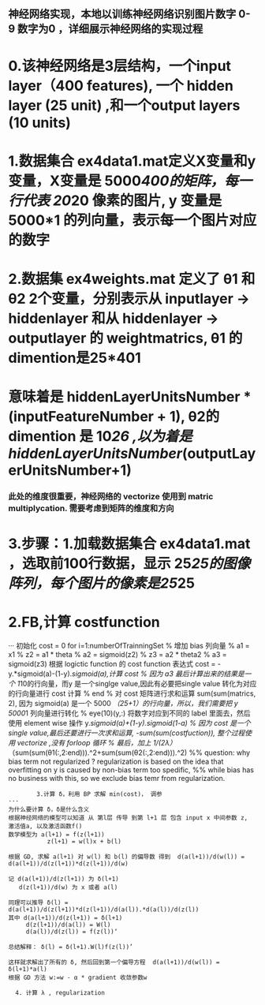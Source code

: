## 神经网络实现，本地以训练神经网络识别图片数字 0-9 数字为0 ，详细展示神经网络的实现过程
# 0.该神经网络是3层结构，一个input layer（400 features), 一个 hidden layer (25 unit) ,和一个output layers (10 units)
# 1.数据集合  ex4data1.mat定义X变量和y变量，X变量是  5000*400的矩阵，每一行代表 20*20 像素的图片, y 变量是 5000*1 的列向量，表示每一个图片对应的数字
# 2.数据集 ex4weights.mat 定义了 θ1 和 θ2 2个变量，分别表示从 inputlayer -> hiddenlayer 和从 hiddenlayer -> outputlayer 的 weightmatrics, θ1 的 dimention是25*401
# 意味着是 hiddenLayerUnitsNumber * (inputFeatureNumber + 1), θ2的 dimention 是 10*26 ,以为着是 hiddenLayerUnitsNumber*(outputLayerUnitsNumber+1)

### 此处的维度很重要，神经网络的 vectorize 使用到 matric multiplycation. 需要考虑到矩阵的维度和方向

# 3.步骤：1.加载数据集合 ex4data1.mat ，选取前100行数据，显示 25*25的图像阵列，每个图片的像素是25*25 
#         2.FB,计算 costfunction

···
   初始化 cost = 0
   for i=1:numberOfTrainningSet
        % 增加 bias 列向量
        % a1 = x1
        % z2 = a1 * theta
        % a2 = sigmoid(z2)
        % z3 = a2 * theta2
        % a3 = sigmoid(z3)
        根据 logictic function 的 cost function 表达式  cost = -y.*sigmoid(a)-(1-y).*sigmoid(a),计算 cost
        % 因为 a3 最后计算出来的结果是一个 1*10的行向量，而y 是一个singlge value,因此有必要把single value 转化为对应的行向量进行 cost 计算
        %
   end
   % 对 cost 矩阵进行求和运算 sum(sum(matrics, 2), 因为 sigmoid(a) 是一个 5000 *（25+1）的行向量，所以，我们需要把 y 5000*1 列向量进行转化
   % eye(10)(y,:) 将数字对应到不同的 label 里面去，然后使用 element wise 操作 y.*sigmoid(a)+(1-y).*sigmoid(1-a)
   % 因为 cost 是一个 single value,最后还要进行一次求和运算, -sum(sum(costfuction)), 整个过程使用 vectorize ,没有 forloop 循环
   % 最后，加上 1/(2*λ）*（sum(sum(θ1(:,2:end))).^2+sum(sum(θ2(:,2:end))).^2)
   %% question: why bias term not regularized ? regularization is based on the idea that overfitting on y is caused by non-bias term too spedific,
   %% while bias has no business with this, so we exclude bias temr from regularization.
```
        3.计算 δ，利用 BP 求解 min(cost)， 调参
···
为什么要计算 δ，δ是什么含义
根据神经网络的模型可以知道 从 第l层 传导 到第 l+1 层 包含 input x 中间参数 z, 激活值a, 以及激活函数f()
数学模型为 a(l+1) = f(z(l+1)) 
           z(l+1) = w(l)x + b(l)

根据 GD, 求解 a(l+1) 对 w(l) 和 b(l) 的偏导数 得到  d(a(l+1))/d(w(l)) = d(a(l+1))/d(z(l+1))*d(z(l+1))/d(w)

记 d(a(l+1))/d(z(l+1)) 为 δ(l+1) 
   d(z(l+1))/d(w) 为 x 或者 a(l)

同理可以推导 δ(l) = d(a(l+1))/d(z(l+1))*d(z(l+1))/d(a(l)).*d(a(l))/d(z(l))
其中 d(a(l+1))/d(z(l+1)) = δ(l+1)
     d(z(l+1))/d(a(l)) = W(l)
     d(a(l))/d(z(l)) = f(z(l))‘

总结解释： δ(l) = δ(l+1).W(l)f(z(l))’

这样就求解出了所有的 δ, 然后回到第一个偏导方程  d(a(l+1))/d(w(l)) = δ(l+1)*a(l)
根据 GD 方法 w:=w - α * gradient 收敛参数w
```
      4. 计算 λ , regularization

